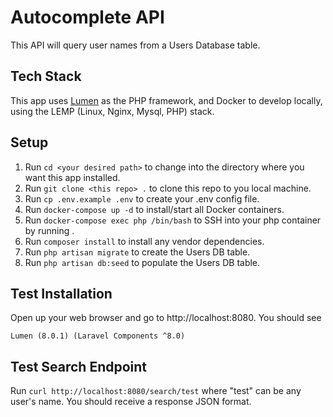 # Autocomplete API
This API will query user names from a Users Database table.

## Tech Stack
This app uses [Lumen](https://lumen.laravel.com/) as the PHP framework, and Docker to develop locally, using the LEMP (Linux, Nginx, Mysql, PHP) stack.

## Setup
1. Run `cd <your desired path>` to change into the directory where you want this app installed.
2. Run `git clone <this repo> .` to clone this repo to you local machine.
3. Run `cp .env.example .env` to create your .env config file.
4. Run `docker-compose up -d` to install/start all Docker containers.
5. Run `docker-compose exec php /bin/bash` to SSH into your php container by running .
6. Run `composer install` to install any vendor dependencies.
7. Run `php artisan migrate` to create the Users DB table.
8. Run `php artisan db:seed` to populate the Users DB table.

## Test Installation
Open up your web browser and go to http://localhost:8080. You should see
```
Lumen (8.0.1) (Laravel Components ^8.0)
```

## Test Search Endpoint
Run `curl http://localhost:8080/search/test` where "test" can be any user's name. You should receive a response JSON format.
